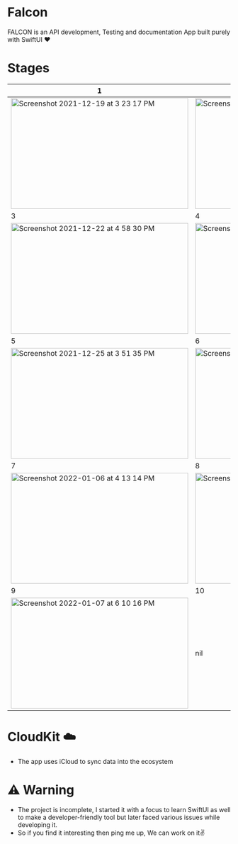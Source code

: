 # Falcon

FALCON is an API development, Testing and documentation App built purely with SwiftUI ❤️ 

# Stages
 1 | 2
 -- | --
<img width = 400, height = 250 alt="Screenshot 2021-12-19 at 3 23 17 PM" src="https://user-images.githubusercontent.com/56252259/148371186-a2be7138-814a-46db-b579-221132f13a50.png"> | <img width = 400, height = 250 alt="Screenshot 2021-12-19 at 11 50 15 PM" src="https://user-images.githubusercontent.com/56252259/148371265-0cd1a9cd-473a-4176-83d3-9206e4b7013f.png"> 
 3 | 4 
<img width = 400, height = 250 alt="Screenshot 2021-12-22 at 4 58 30 PM" src="https://user-images.githubusercontent.com/56252259/148371285-0875f65a-43de-4c49-853f-79c9e264bafc.png"> | <img width = 400, height = 250 alt="Screenshot 2021-12-23 at 5 49 16 PM" src="https://user-images.githubusercontent.com/56252259/148371301-671d4f08-1de4-4a4d-8052-66915434435d.png">
 5 | 6 
<img alt="Screenshot 2021-12-25 at 3 51 35 PM" src="https://user-images.githubusercontent.com/56252259/147382959-374b2448-560f-4416-97ba-d2b25d6f029f.png" width = 400, height = 250> | <img width = 400, height = 250 alt="Screenshot 2022-01-06 at 4 13 09 PM" src="https://user-images.githubusercontent.com/56252259/148371417-00e64eb5-eeef-4904-96b6-cae6bfcd9e67.png">
 7 | 8 
<img width = 400, height = 250 alt="Screenshot 2022-01-06 at 4 13 14 PM" src="https://user-images.githubusercontent.com/56252259/148371598-2492dc64-966a-4e32-aaa7-96b2f6bd722f.png"> | <img width = 400, height = 250 alt="Screenshot 2022-01-07 at 6 10 07 PM" src="https://user-images.githubusercontent.com/56252259/148545463-6a51ab21-1105-48ec-a4ab-2c3c19195125.png">
9 | 10
<img width = 400, height = 250 alt="Screenshot 2022-01-07 at 6 10 16 PM" src="https://user-images.githubusercontent.com/56252259/148545481-39607275-0d92-49bb-bfe2-bfcca10ca22b.png"> | nil

# CloudKit ☁️ 
* The app uses iCloud to sync data into the ecosystem 

# ⚠️ Warning

* The project is incomplete, I started it with a focus to learn SwiftUI as well to make a developer-friendly tool but later faced various issues while developing it.
* So if you find it interesting then ping me up, We can work on it✌️
